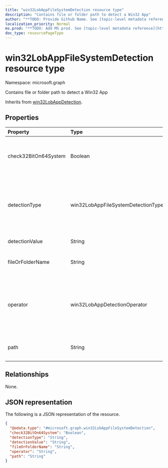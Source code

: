 ```yaml
---
title: "win32LobAppFileSystemDetection resource type"
description: "Contains file or folder path to detect a Win32 App"
author: "**TODO: Provide Github Name. See [topic-level metadata reference](https://msgo.azurewebsites.net/add/document/guidelines/metadata.html#topic-level-metadata)**"
localization_priority: Normal
ms.prod: "**TODO: Add MS prod. See [topic-level metadata reference](https://msgo.azurewebsites.net/add/document/guidelines/metadata.html#topic-level-metadata)**"
doc_type: resourcePageType
---
```


# win32LobAppFileSystemDetection resource type

Namespace: microsoft.graph



Contains file or folder path to detect a Win32 App


Inherits from [win32LobAppDetection](../resources/win32lobappdetection.md).

## Properties
|Property|Type|Description|
|:---|:---|:---|
|check32BitOn64System|Boolean|A value indicating whether this file or folder is for checking 32-bit app on 64-bit system|
|detectionType|win32LobAppFileSystemDetectionType|The file system detection type. Possible values are: `notConfigured`, `exists`, `modifiedDate`, `createdDate`, `version`, `sizeInMB`, `doesNotExist`.|
|detectionValue|String|The file or folder detection value|
|fileOrFolderName|String|The file or folder name to detect Win32 Line of Business (LoB) app|
|operator|win32LobAppDetectionOperator|The operator for file or folder detection. Possible values are: `notConfigured`, `equal`, `notEqual`, `greaterThan`, `greaterThanOrEqual`, `lessThan`, `lessThanOrEqual`.|
|path|String|The file or folder path to detect Win32 Line of Business (LoB) app|

## Relationships
None.

## JSON representation
The following is a JSON representation of the resource.
<!-- {
  "blockType": "resource",
  "@odata.type": "microsoft.graph.win32LobAppFileSystemDetection"
}
-->
``` json
{
  "@odata.type": "#microsoft.graph.win32LobAppFileSystemDetection",
  "check32BitOn64System": "Boolean",
  "detectionType": "String",
  "detectionValue": "String",
  "fileOrFolderName": "String",
  "operator": "String",
  "path": "String"
}
```

